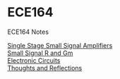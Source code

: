 # ECE164
ECE164 Notes

[Single Stage Small Signal Amplifiers](https://zhaoxin-hu.github.io/ECE164/Single%20Stage%20Small%20Signal%20Amplifiers.md)<br/>
[Small Signal R and Gm](https://zhaoxin-hu.github.io/ECE164/Small%20Signal%20R%20and%20Gm.md)<br/>
[Electronic Circuits](https://zhaoxin-hu.github.io/ECE164/Electronic%20Circuits.html)<br/>
[Thoughts and Reflections](https://zhaoxin-hu.github.io/ECE164/Thoughts%20and%20Reflections/)<br/>
